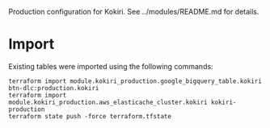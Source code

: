 Production configuration for Kokiri. See ../modules/README.md for details.

# Import

Existing tables were imported using the following commands:

```
terraform import module.kokiri_production.google_bigquery_table.kokiri btn-dlc:production.kokiri
terraform import module.kokiri_production.aws_elasticache_cluster.kokiri kokiri-production
terraform state push -force terraform.tfstate
```
